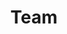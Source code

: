 ---
layout: team
title: Team
permalink: team_info
nav_order: 4
employees:
  - name: Xing Xie
    photo: Xing_Xie.png
    position: Senior Principle Research Manager
    institution: Microsoft Research Asia
  - name: Xiaoyuan Yi
    photo: Xiaoyuan_Yi.png
    position: Senior Researcher
    institution: Microsoft Research Asia
  - name: Jing Yao
    photo: Jing_Yao.png
    position: Researcher
    institution: Microsoft Research Asia
  - name: Beibei Shi
    photo: Beibei_Shi.png
    position: Senior Research  PM
    institution: Microsoft Research Asia
  - name: Scarlett Li
    photo: scarlett.png
    position: Principal Research PM Manager
    institution: Microsoft Research Asia
  - name: Yang Ou
    photo: ouyang.png
    position: Senior Designer
    institution: Microsoft Research Asia
  
collaborators:
  - name: Xiting Wang
    photo: Xiting_Wang.png
    position: Assistant Professor
    institution: Renmin University of China
  - name: Peng Zhang
    photo: Peng_Zhang.png
    position: Associate Professor
    institution: School of Computer Science, Fudan University
  - name: Linus Huang
    photo: Linus_Huang.png
    position: Assistant Professor
    institution: Division of Humanities, Hong Kong University of Science and Technology
interns:
  - name: Yifan Gong
    photo: Yifan_Gong.png
    position: Undergraduate Student
    institution: College of Computer Science and Electronic Engineering, Hunan University
    workIntro: Algorithm Research
    InternshipTime: Internship Period 2023.10-2024.05
  - name: Shitong Duan
    photo: Shitong_Duan.png
    position: Master Student
    institution: School of Computer Science, Fudan University
    workIntro: Algorithm Research
    InternshipTime: Internship Period 2023.04-2023.10
  - name: Xingqi Wang
    photo: Xingqi_Wang.png
    position: PhD Student
    institution: Department of Computer Science and Technology, Tsinghua University
    workIntro: Algorithm Research
    InternshipTime: Internship Period 2023.02-2023.09
  - name: Yan Liu
    photo: Yan_Liu.png
    position: PhD Student
    institution: School of Informatics, The University of Edinburgh
    workIntro: Algorithm Research
    InternshipTime: Internship Period 2023.11-2024.04
  - name: Yuhan Zeng
    photo: Yuhan_Zeng.png
    position: Undergraduate Student
    institution: Chu Kochen Honors College, Zhejiang University
    workIntro: Project Management
    InternshipTime: Internship Period 2024.2-2024.7
  - name: Tiantian Xue 
    photo: tiantian.png
    position: Developer
    institution: Microsoft Research Asia
    workIntro: Tech Development
  - name: Geli Guo
    photo: geli.png
    position: UI&UX Designer
    institution: Microsoft Research Asia
    workIntro: Tech Development
---